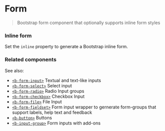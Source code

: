 # Form

> Bootstrap form component that optionally supports inline form styles

### Inline form
Set the `inline` property to generate a Bootstrap inline form.

### Related components
See also:
- [`<b-form-input>`](./form-input) Textual and text-like inputs
- [`<b-form-select>`](./form-select) Select input
- [`<b-form-radio>`](./form-radio) Radio Input groups
- [`<b-form-checkbox>`](./form-checkbox) Checkbox Input
- [`<b-form-file>`](./form-file) File Input
- [`<b-form-fieldset>`](./form-fieldset) Form input wrapper to gernerate form-groups that support labels, help text and feedback
- [`<b-button>`](./button) Buttons
- [`<b-input-group>`](./inputgroup) Form inputs with add-ons

